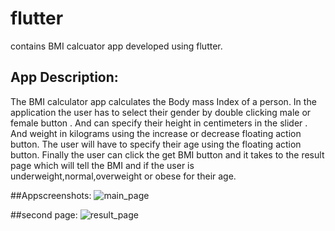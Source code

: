 # flutter
contains BMI calcuator app developed using flutter.

## App Description:
The BMI calculator app calculates the Body mass Index of a person.
In the application the user has to select their gender by double clicking male or female button .
And can specify their height in centimeters in the slider . 
And weight in kilograms using the increase or decrease floating action button.
The user will have to specify their age using the floating action button.
Finally the user can click the get BMI button and it takes to the result page which will tell the BMI and if the user is underweight,normal,overweight or obese for their age.

##Appscreenshots:
![main_page](https://user-images.githubusercontent.com/67912824/116354851-a1122580-a816-11eb-9478-76711e32c67d.PNG)

##second page:
![result_page](https://user-images.githubusercontent.com/67912824/116355142-0cf48e00-a817-11eb-9d6c-76ea33057065.PNG)

